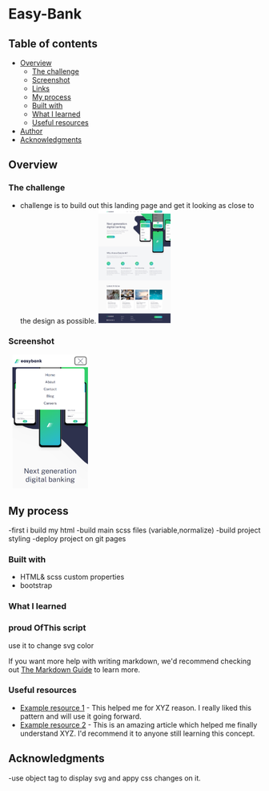 # Easy-Bank

## Table of contents

- [Overview](#overview)
  - [The challenge](#the-challenge)
  - [Screenshot](#screenshot)
  - [Links](#links)
  - [My process](#my-process)
  - [Built with](#built-with)
  - [What I learned](#what-i-learned)
  - [Useful resources](#useful-resources)
- [Author](#author)
- [Acknowledgments](#acknowledgments)

## Overview

### The challenge

- challenge is to build out this landing page and get it looking as close to the design as possible.
  <img src="./design/desktop-design.jpg" width='30%' alt="" />

### Screenshot

<!-- <image s>./screen-shots/mopile%20screen.png) -->
<img src="./screenShots/mopile.png" width='30%' alt="" />
<img src="./screenShots/desktop.png" width='30%' alt="" />
<img src="./screenShots/hidden-menu.png" width='30%' alt="" />

## My process

-first i build my html
-build main scss files (variable,normalize)
-build project styling
-deploy project on git pages

### Built with

- HTML& scss custom properties
- bootstrap

### What I learned

### proud OfThis script

use it to change svg color

 <script>
      const objs = document.querySelectorAll("object");

      for (let obj of objs) {
        obj.addEventListener(
          "mouseover",
          changesSvgColor.bind("", obj, " hsl(136, 65%, 51%)")
        );
        obj.addEventListener(
          "mouseleave",
          changesSvgColor.bind("", obj, " hsl(0, 0%, 100%)")
        );
        function changesSvgColor(element, color) {
          const svg = element.getSVGDocument();
          // make changes
          Array.from(svg.getElementsByTagName("path")).forEach((p) => {
            p.setAttribute("fill", color);
            p.setAttribute("cursor", "pointer");
          });
        }
      }
    </script>

If you want more help with writing markdown, we'd recommend checking out [The Markdown Guide](https://www.markdownguide.org/) to learn more.

### Useful resources

- [Example resource 1](https://www.example.com) - This helped me for XYZ reason. I really liked this pattern and will use it going forward.
- [Example resource 2](https://www.example.com) - This is an amazing article which helped me finally understand XYZ. I'd recommend it to anyone still learning this concept.

## Acknowledgments

-use object tag to display svg and appy css changes on it.
